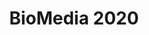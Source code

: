 ---
title: 'BioMedia 2020'
desc: 'The 2020 BioMedia Grand Challenge tackles the challenge of predicting specific quality of human sperm using a dataset consisting of  video recordings of human semen.'
link: https://www.biomediachallenge.com/
---